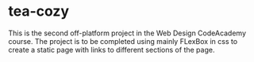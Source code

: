# tea-cozy
This is the second off-platform project in the Web Design CodeAcademy course.
The project is to be completed using mainly FLexBox in css to create a static page with links to different sections of the page.
